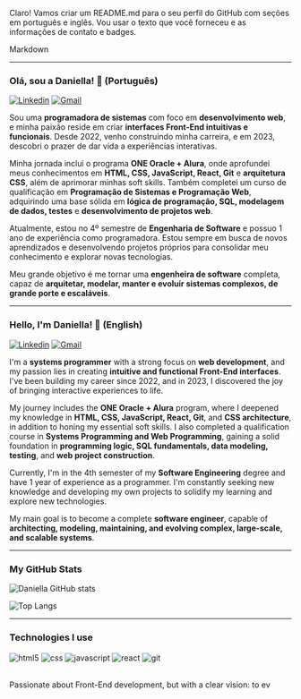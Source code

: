 Claro! Vamos criar um README.md para o seu perfil do GitHub com seções em português e inglês. Vou usar o texto que você forneceu e as informações de contato e badges.

Markdown

---
### Olá, sou a Daniella! 👋 (Português)

[![Linkedin](https://img.shields.io/badge/LinkedIn-0077B5?style=for-the-badge&logo=linkedin&logoColor=white)](https://www.linkedin.com/in/daniella-r-mathias/)
[![Gmail](https://img.shields.io/badge/Gmail-FF0000?style=for-the-badge&logo=Gmail)](mailto:daniella.fp.dr@gmail.com)

Sou uma **programadora de sistemas** com foco em **desenvolvimento web**, e minha paixão reside em criar **interfaces Front-End intuitivas e funcionais**. Desde 2022, venho construindo minha carreira, e em 2023, descobri o prazer de dar vida a experiências interativas.

Minha jornada inclui o programa **ONE Oracle + Alura**, onde aprofundei meus conhecimentos em **HTML, CSS, JavaScript, React, Git** e **arquitetura CSS**, além de aprimorar minhas soft skills. Também completei um curso de qualificação em **Programação de Sistemas e Programação Web**, adquirindo uma base sólida em **lógica de programação, SQL, modelagem de dados, testes** e **desenvolvimento de projetos web**.

Atualmente, estou no 4º semestre de **Engenharia de Software** e possuo 1 ano de experiência como programadora. Estou sempre em busca de novos aprendizados e desenvolvendo projetos próprios para consolidar meu conhecimento e explorar novas tecnologias.

Meu grande objetivo é me tornar uma **engenheira de software** completa, capaz de **arquitetar, modelar, manter e evoluir sistemas complexos, de grande porte e escaláveis**.

---

### Hello, I'm Daniella! 👋 (English)

[![Linkedin](https://img.shields.io/badge/LinkedIn-0077B5?style=for-the-badge&logo=linkedin&logoColor=white)](https://www.linkedin.com/in/daniella-r-mathias/)
[![Gmail](https://img.shields.io/badge/Gmail-FF0000?style=for-the-badge&logo=Gmail)](mailto:daniella.fp.dr@gmail.com)

I'm a **systems programmer** with a strong focus on **web development**, and my passion lies in creating **intuitive and functional Front-End interfaces**. I've been building my career since 2022, and in 2023, I discovered the joy of bringing interactive experiences to life.

My journey includes the **ONE Oracle + Alura** program, where I deepened my knowledge in **HTML, CSS, JavaScript, React, Git**, and **CSS architecture**, in addition to honing my essential soft skills. I also completed a qualification course in **Systems Programming and Web Programming**, gaining a solid foundation in **programming logic, SQL fundamentals, data modeling, testing**, and **web project construction**.

Currently, I'm in the 4th semester of my **Software Engineering** degree and have 1 year of experience as a programmer. I'm constantly seeking new knowledge and developing my own projects to solidify my learning and explore new technologies.

My main goal is to become a complete **software engineer**, capable of **architecting, modeling, maintaining, and evolving complex, large-scale, and scalable systems**.

---

### My GitHub Stats

![Daniella GitHub stats](https://github-readme-stats.vercel.app/api?username=Daniella-Rocha&show_icons=true&theme=synthwave)

![Top Langs](https://github-readme-stats.vercel.app/api/top-langs/?username=Daniella-Rocha&layout=compact&theme=synthwave)

---

### Technologies I use

<div style="display: inline_block">
  <img align="center" alt="html5" src="https://img.shields.io/badge/HTML5-E34F26?style=for-the-badge&logo=html5&logoColor=white">
  <img align="center" alt="css" src="https://img.shields.io/badge/CSS3-1572B6?style=for-the-badge&logo=css3&logoColor=white">
  <img align="center" alt="javascript" src="https://img.shields.io/badge/JavaScript-F7DF1E?style=for-the-badge&logo=javascript&logoColor=black">
  <img align="center" alt="react" src="https://img.shields.io/badge/React-20232A?style=for-the-badge&logo=react&logoColor=61DAFB">
  <img align="center" alt="git" src="https://img.shields.io/badge/GIT-E44C30?style=for-the-badge&logo=git&logoColor=white">
</div><br/>

Passionate about Front-End development, but with a clear vision: to ev
